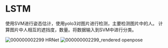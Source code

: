# LSTM
使用SVM进行姿态估计，使用yolo3对图片进行检测，主要检测图片中的人。
计算图片中人相互的遮挡度，数量。将数据输入到SVM中进行分类。

![000000002299](https://user-images.githubusercontent.com/37974291/223430895-b35378b6-c6a5-458b-a0a9-96d80ef0d2c4.jpg) HRNet
![000000002299_rendered](https://user-images.githubusercontent.com/37974291/223430998-c96d93a7-642e-4e45-80cc-82a717bf631c.png) openpose
